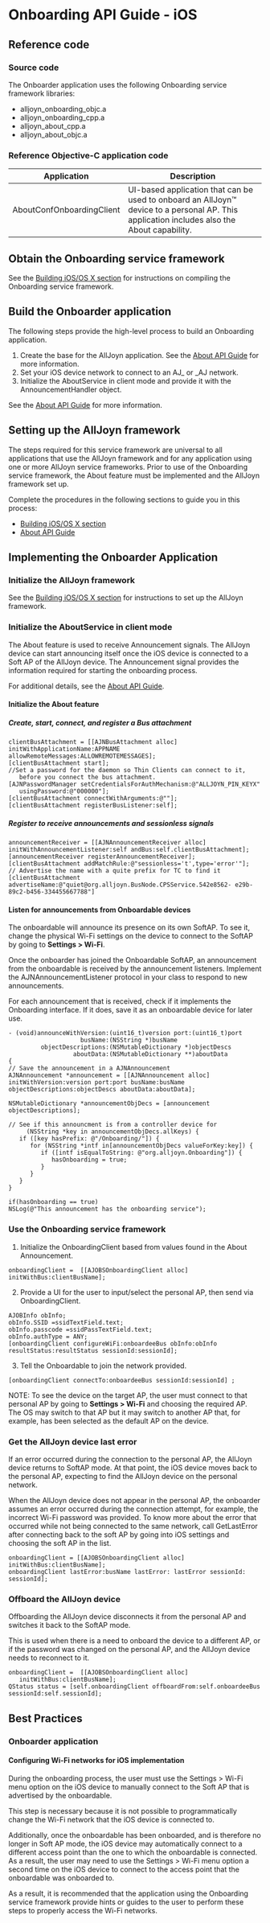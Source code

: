 # Onboarding API Guide - iOS

## Reference code

### Source code

The Onboarder application uses the following Onboarding 
service framework libraries:

* alljoyn_onboarding_objc.a
* alljoyn_onboarding_cpp.a
* alljoyn_about_cpp.a
* alljoyn_about_objc.a

### Reference Objective-C application code

| Application | Description |
|---|---|
| AboutConfOnboardingClient | UI-based application that can be used to onboard an AllJoyn&trade; device to a personal AP. This application includes also the About capability. |

## Obtain the Onboarding service framework

See the [Building iOS/OS X section][building-ios] for
instructions on compiling the Onboarding service framework.

## Build the Onboarder application

The following steps provide the high-level process to build an 
Onboarding application.

1. Create the base for the AllJoyn application. See the 
[About API Guide][about-api-guide-ios] for more information.
2. Set your iOS device network to connect to an AJ_ or _AJ network.
3. Initialize the AboutService in client mode and provide it 
with the AnnouncementHandler object.

See the [About API Guide][about-api-guide-ios] for more information.

## Setting up the AllJoyn framework

The steps required for this service framework are universal 
to all applications that use the AllJoyn framework and for 
any application using one or more AllJoyn service frameworks. 
Prior to use of the Onboarding service framework, the About 
feature must be implemented and the AllJoyn framework set up.

Complete the procedures in the following sections to guide 
you in this process:

* [Building iOS/OS X section][building-ios]
* [About API Guide][about-api-guide-ios]

## Implementing the Onboarder Application

### Initialize the AllJoyn framework

See the [Building iOS/OS X section][building-ios] for 
instructions to set up the AllJoyn framework.

### Initialize the AboutService in client mode

The About feature is used to receive Announcement signals. 
The AllJoyn device can start announcing itself once the iOS 
device is connected to a Soft AP of the AllJoyn device. The 
Announcement signal provides the information required for 
starting the onboarding process.

For additional details, see the [About API Guide][about-api-guide-ios].

#### Initialize the About feature

##### Create, start, connect, and register a Bus attachment

```
clientBusAttachment = [[AJNBusAttachment alloc] initWithApplicationName:APPNAME
allowRemoteMessages:ALLOWREMOTEMESSAGES]; 
[clientBusAttachment start];
//Set a password for the daemon so Thin Clients can connect to it, 
   before you connect the bus attachment.
[AJNPasswordManager setCredentialsForAuthMechanism:@"ALLJOYN_PIN_KEYX" 
   usingPassword:@"000000"];
[clientBusAttachment connectWithArguments:@""]; 
[clientBusAttachment registerBusListener:self];
```

##### Register to receive announcements and sessionless signals

```
announcementReceiver = [[AJNAnnouncementReceiver alloc] 
initWithAnnouncementListener:self andBus:self.clientBusAttachment]; 
[announcementReceiver registerAnnouncementReceiver]; 
[clientBusAttachment addMatchRule:@"sessionless='t',type='error'"];
// Advertise the name with a quite prefix for TC to find it
[clientBusAttachment advertiseName:@"quiet@org.alljoyn.BusNode.CPSService.542e8562- e29b-89c2-b456-334455667788"]
```

#### Listen for announcements from Onboardable devices

The onboardable will announce its presence on its own SoftAP. 
To see it, change the physical Wi-Fi settings on the device 
to connect to the SoftAP by going to **Settings > Wi-Fi**.

Once the onboarder has joined the Onboardable SoftAP, an 
announcement from the onboardable is received by the announcement 
listeners. Implement the AJNAnnouncementListener protocol in 
your class to respond to new announcements.

For each announcement that is received, check if it implements 
the Onboarding interface. If it does, save it as an onboardable 
device for later use.

```
- (void)announceWithVersion:(uint16_t)version port:(uint16_t)port
                    busName:(NSString *)busName 
         objectDescriptions:(NSMutableDictionary *)objectDescs
                  aboutData:(NSMutableDictionary **)aboutData
{
// Save the announcement in a AJNAnnouncement 
AJNAnnouncement *announcement = [[AJNAnnouncement alloc] 
initWithVersion:version port:port busName:busName 
objectDescriptions:objectDescs aboutData:aboutData];

NSMutableDictionary *announcementObjDecs = [announcement objectDescriptions];

// See if this announcment is from a controller device for 
     (NSString *key in announcementObjDecs.allKeys) {
   if ([key hasPrefix: @"/Onboarding/"]) {
      for (NSString *intf in[announcementObjDecs valueForKey:key]) {
         if ([intf isEqualToString: @"org.alljoyn.Onboarding"]) {
            hasOnboarding = true;
         }
      }
   }
}

if(hasOnboarding == true)
NSLog(@"This announcement has the onboarding service");
```

### Use the Onboarding service framework

1. Initialize the OnboardingClient based from values found 
in the About Announcement.

```
onboardingClient =	[[AJOBSOnboardingClient alloc]
initWithBus:clientBusName];
```

2. Provide a UI for the user to input/select the personal AP, 
then send via OnboardingClient.

```
AJOBInfo obInfo;
obInfo.SSID =ssidTextField.text; 
obInfo.passcode =ssidPassTextField.text; 
obInfo.authType = ANY;
[onboardingClient configureWiFi:onboardeeBus obInfo:obInfo 
resultStatus:resultStatus sessionId:sessionId];
```

3. Tell the Onboardable to join the network provided.

```
[onboardingClient connectTo:onboardeeBus sessionId:sessionId] ;
```

NOTE: To see the device on the target AP, the user must connect 
to that personal AP by going to **Settings > Wi-Fi** and 
choosing the required AP. The OS may switch to that AP but 
it may switch to another AP that, for example, has been selected 
as the default AP on the device.

### Get the AllJoyn device last error

If an error occurred during the connection to the personal AP, 
the AllJoyn device returns to SoftAP mode. At that point, 
the iOS device moves back to the personal AP, expecting to 
find the AllJoyn device on the personal network.

When the AllJoyn device does not appear in the personal AP, 
the onboarder assumes an error occurred during the connection 
attempt, for example, the incorrect Wi-Fi password was provided. 
To know more about the error that occurred while not being 
connected to the same network, call GetLastError after connecting 
back to the soft AP by going into iOS settings and choosing 
the soft AP in the list.

```
onboardingClient = [[AJOBSOnboardingClient alloc] initWithBus:clientBusName];
onboardingClient lastError:busName lastError: lastError sessionId: sessionId];
```

### Offboard the AllJoyn device

Offboarding the AllJoyn device disconnects it from the personal 
AP and switches it back to the SoftAP mode.

This is used when there is a need to onboard the device to a 
different AP, or if the password was changed on the personal AP, 
and the AllJoyn device needs to reconnect to it.

```
onboardingClient =	[[AJOBSOnboardingClient alloc] 
   initWithBus:clientBusName]; 
QStatus status = [self.onboardingClient offboardFrom:self.onboardeeBus sessionId:self.sessionId];
```

## Best Practices

### Onboarder application

#### Configuring Wi-Fi networks for iOS implementation

During the onboarding process, the user must use the Settings > Wi-Fi 
menu option on the iOS device to manually connect to the Soft AP 
that is advertised by the onboardable.
 
This step is necessary because it is not possible to programmatically 
change the Wi-Fi network that the iOS device is connected to.

Additionally, once the onboardable has been onboarded, and is 
therefore no longer in Soft AP mode, the iOS device may automatically 
connect to a different access point than the one to which the 
onboardable is connected. As a result, the user may need to use 
the Settings > Wi-Fi menu option a second time on the iOS 
device to connect to the access point that the onboardable 
was onboarded to.

As a result, it is recommended that the application using the 
Onboarding service framework provide hints or guides to the user 
to perform these steps to properly access the Wi-Fi networks.


[building-ios]: /develop/building/ios_osx
[about-api-guide-ios]: /develop/api-guide/about/ios